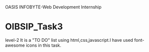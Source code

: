 OASIS INFOBYTE-Web Development Internship
# OIBSIP_Task3
level-2
It is a "TO DO" list using html,css,javascript.I have used font-awesome icons in this task.

